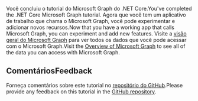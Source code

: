 <!-- markdownlint-disable MD002 MD041 -->

<span data-ttu-id="b05a9-101">Você concluiu o tutorial do Microsoft Graph do .NET Core.</span><span class="sxs-lookup"><span data-stu-id="b05a9-101">You've completed the .NET Core Microsoft Graph tutorial.</span></span> <span data-ttu-id="b05a9-102">Agora que você tem um aplicativo de trabalho que chama o Microsoft Graph, você pode experimentar e adicionar novos recursos.</span><span class="sxs-lookup"><span data-stu-id="b05a9-102">Now that you have a working app that calls Microsoft Graph, you can experiment and add new features.</span></span> <span data-ttu-id="b05a9-103">Visite a [visão geral do Microsoft Graph](/graph/overview) para ver todos os dados que você pode acessar com o Microsoft Graph.</span><span class="sxs-lookup"><span data-stu-id="b05a9-103">Visit the [Overview of Microsoft Graph](/graph/overview) to see all of the data you can access with Microsoft Graph.</span></span>

## <a name="feedback"></a><span data-ttu-id="b05a9-104">Comentários</span><span class="sxs-lookup"><span data-stu-id="b05a9-104">Feedback</span></span>

<span data-ttu-id="b05a9-105">Forneça comentários sobre este tutorial no [repositório do GitHub](https://github.com/microsoftgraph/msgraph-training-dotnet-core).</span><span class="sxs-lookup"><span data-stu-id="b05a9-105">Please provide any feedback on this tutorial in the [GitHub repository](https://github.com/microsoftgraph/msgraph-training-dotnet-core).</span></span>
